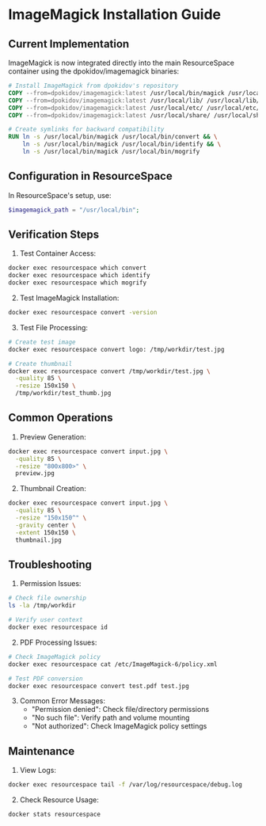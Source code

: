 # ImageMagick Installation Guide

## Current Implementation

ImageMagick is now integrated directly into the main ResourceSpace container using the dpokidov/imagemagick binaries:

```dockerfile
# Install ImageMagick from dpokidov's repository
COPY --from=dpokidov/imagemagick:latest /usr/local/bin/magick /usr/local/bin/
COPY --from=dpokidov/imagemagick:latest /usr/local/lib/ /usr/local/lib/
COPY --from=dpokidov/imagemagick:latest /usr/local/etc/ /usr/local/etc/
COPY --from=dpokidov/imagemagick:latest /usr/local/share/ /usr/local/share/

# Create symlinks for backward compatibility
RUN ln -s /usr/local/bin/magick /usr/local/bin/convert && \
    ln -s /usr/local/bin/magick /usr/local/bin/identify && \
    ln -s /usr/local/bin/magick /usr/local/bin/mogrify
```

## Configuration in ResourceSpace

In ResourceSpace's setup, use:
```php
$imagemagick_path = "/usr/local/bin";
```

## Verification Steps

1. Test Container Access:
```bash
docker exec resourcespace which convert
docker exec resourcespace which identify
docker exec resourcespace which mogrify
```

2. Test ImageMagick Installation:
```bash
docker exec resourcespace convert -version
```

3. Test File Processing:
```bash
# Create test image
docker exec resourcespace convert logo: /tmp/workdir/test.jpg

# Create thumbnail
docker exec resourcespace convert /tmp/workdir/test.jpg \
  -quality 85 \
  -resize 150x150 \
  /tmp/workdir/test_thumb.jpg
```

## Common Operations

1. Preview Generation:
```bash
docker exec resourcespace convert input.jpg \
  -quality 85 \
  -resize "800x800>" \
  preview.jpg
```

2. Thumbnail Creation:
```bash
docker exec resourcespace convert input.jpg \
  -quality 85 \
  -resize "150x150^" \
  -gravity center \
  -extent 150x150 \
  thumbnail.jpg
```

## Troubleshooting

1. Permission Issues:
```bash
# Check file ownership
ls -la /tmp/workdir

# Verify user context
docker exec resourcespace id
```

2. PDF Processing Issues:
```bash
# Check ImageMagick policy
docker exec resourcespace cat /etc/ImageMagick-6/policy.xml

# Test PDF conversion
docker exec resourcespace convert test.pdf test.jpg
```

3. Common Error Messages:
   - "Permission denied": Check file/directory permissions
   - "No such file": Verify path and volume mounting
   - "Not authorized": Check ImageMagick policy settings

## Maintenance

1. View Logs:
```bash
docker exec resourcespace tail -f /var/log/resourcespace/debug.log
```

2. Check Resource Usage:
```bash
docker stats resourcespace
``` 